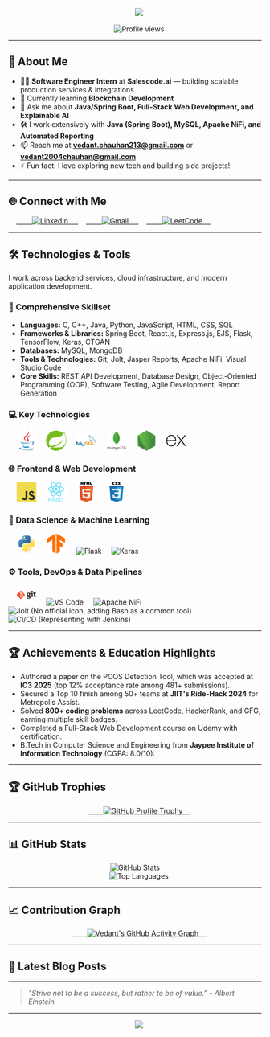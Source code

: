 <p align="center">
    <img src="https://capsule-render.vercel.app/api?type=waving&color=0e75b6&height=200&section=header&text=Hi%20,%20I'm%20Vedant%20Singh%20Chauhan&fontSize=40&fontAlignY=40&desc=Solving%20real%20problems%20with%20code%20%F0%9F%9A%80"/>
</p>

<p align="center">
    <img src="https://komarev.com/ghpvc/?username=vedant27672&label=Profile%20views&color=0e75b6&style=flat" alt="Profile views" />
</p>

---

## 🚀 About Me

- 🧑‍💻 **Software Engineer Intern** at **Salescode.ai** — building scalable production services & integrations
- 🌱 Currently learning **Blockchain Development**
- 💬 Ask me about **Java/Spring Boot, Full-Stack Web Development, and Explainable AI**
- 🛠️ I work extensively with **Java (Spring Boot), MySQL, Apache NiFi, and Automated Reporting**
- 📫 Reach me at **vedant.chauhan213@gmail.com** or **vedant2004chauhan@gmail.com**
- ⚡ Fun fact: I love exploring new tech and building side projects!

---

## 🌐 Connect with Me

<p align="left">
    <a href="https://www.linkedin.com/in/vedant-singh-chauhan-417a10248/" target="_blank">
        <img src="https://img.shields.io/badge/LinkedIn-0A66C2?style=for-the-badge&logo=linkedin&logoColor=white" alt="LinkedIn"/>
    </a>
    <a href="mailto:vedant.chauhan213@gmail.com">
        <img src="https://img.shields.io/badge/Gmail-D14836?style=for-the-badge&logo=gmail&logoColor=white" alt="Gmail"/>
    </a>
    <a href="https://leetcode.com/u/LeetcodeVedant/" target="_blank">
        <img src="https://img.shields.io/badge/LeetCode-FFA116?style=for-the-badge&logo=leetcode&logoColor=black" alt="LeetCode"/>
    </a>
</p>

---

## 🛠️ Technologies & Tools

I work across backend services, cloud infrastructure, and modern application development.

### 📝 Comprehensive Skillset

* **Languages:** C, C++, Java, Python, JavaScript, HTML, CSS, SQL
* **Frameworks & Libraries:** Spring Boot, React.js, Express.js, EJS, Flask, TensorFlow, Keras, CTGAN
* **Databases:** MySQL, MongoDB
* **Tools & Technologies:** Git, Jolt, Jasper Reports, Apache NiFi, Visual Studio Code
* **Core Skills:** REST API Development, Database Design, Object-Oriented Programming (OOP), Software Testing, Agile Development, Report Generation

### 💻 Key Technologies
<p align="left">
    <img src="https://raw.githubusercontent.com/devicons/devicon/master/icons/java/java-original.svg" alt="Java" width="40" height="40"/>
    <img src="https://raw.githubusercontent.com/devicons/devicon/master/icons/spring/spring-original.svg" alt="Spring Boot" width="40" height="40"/>
    <img src="https://raw.githubusercontent.com/devicons/devicon/master/icons/mysql/mysql-original-wordmark.svg" alt="MySQL" width="40" height="40"/>
    <img src="https://raw.githubusercontent.com/devicons/devicon/master/icons/mongodb/mongodb-original-wordmark.svg" alt="MongoDB" width="40" height="40"/>
    <img src="https://raw.githubusercontent.com/devicons/devicon/master/icons/nodejs/nodejs-original.svg" alt="Node.js" width="40" height="40"/>
    <img src="https://raw.githubusercontent.com/devicons/devicon/master/icons/express/express-original.svg" alt="Express.js" width="40" height="40"/>
</p>

### 🌐 Frontend & Web Development
<p align="left">
    <img src="https://raw.githubusercontent.com/devicons/devicon/master/icons/javascript/javascript-original.svg" alt="JavaScript" width="40" height="40"/>
    <img src="https://raw.githubusercontent.com/devicons/devicon/master/icons/react/react-original-wordmark.svg" alt="React.js" width="40" height="40"/>
    <img src="https://raw.githubusercontent.com/devicons/devicon/master/icons/html5/html5-original-wordmark.svg" alt="HTML5" width="40" height="40"/>
    <img src="https://raw.githubusercontent.com/devicons/devicon/master/icons/css3/css3-original-wordmark.svg" alt="CSS3" width="40" height="40"/>

### 🧠 Data Science & Machine Learning
<p align="left">
    <img src="https://raw.githubusercontent.com/devicons/devicon/master/icons/python/python-original.svg" alt="Python" width="40" height="40"/>
    <img src="https://raw.githubusercontent.com/devicons/devicon/master/icons/tensorflow/tensorflow-original.svg" alt="TensorFlow" width="40" height="40"/>
    <img src="https://cdn.jsdelivr.net/gh/devicons/devicon/icons/flask/flask-original.svg" alt="Flask" width="40" height="40"/>
    <img src="https://cdn.jsdelivr.net/gh/devicons/devicon/icons/keras/keras-original.svg" alt="Keras" width="40" height="40"/>
</p>

### ⚙️ Tools, DevOps & Data Pipelines
<p align="left">
    <img src="https://raw.githubusercontent.com/devicons/devicon/master/icons/git/git-original-wordmark.svg" alt="Git" width="40" height="40"/>
    <img src="https://cdn.jsdelivr.net/gh/devicons/devicon/icons/vscode/vscode-original.svg" alt="VS Code" width="40" height="40"/>
    <img src="https://www.vectorlogo.zone/logos/apache_nifi/apache_nifi-icon.svg" alt="Apache NiFi" width="40" height="40"/>
    <img src="https://www.vectorlogo.zone/logos/gnu_bash/gnu_bash-icon.svg" alt="Jolt (No official icon, adding Bash as a common tool)" width="40" height="40"/>
    <img src="https://www.vectorlogo.zone/logos/jenkins/jenkins-icon.svg" alt="CI/CD (Representing with Jenkins)" width="40" height="40"/>
</p>

---

## 🏆 Achievements & Education Highlights

* Authored a paper on the PCOS Detection Tool, which was accepted at **IC3 2025** (top 12% acceptance rate among 481+ submissions).
* Secured a Top 10 finish among 50+ teams at **JIIT's Ride-Hack 2024** for Metropolis Assist.
* Solved **800+ coding problems** across LeetCode, HackerRank, and GFG, earning multiple skill badges.
* Completed a Full-Stack Web Development course on Udemy with certification.
* B.Tech in Computer Science and Engineering from **Jaypee Institute of Information Technology** (CGPA: 8.0/10).

---

## 🏆 GitHub Trophies

<p align="center">
    <a href="https://github.com/ryo-ma/github-profile-trophy">
        <img src="https://github-profile-trophy.vercel.app/?username=vedant27672&theme=algolia&margin-w=10" alt="GitHub Profile Trophy"/>
    </a>
</p>

---

## 📊 GitHub Stats

<p align="center">
    <img src="https://github-readme-stats.vercel.app/api?username=vedant27672&show_icons=true&theme=algolia" alt="GitHub Stats"/>
    <br/>
    <img src="https://github-readme-stats.vercel.app/api/top-langs?username=vedant27672&show_icons=true&locale=en&layout=compact&theme=algolia" alt="Top Languages"/>
</p>

---

## 📈 Contribution Graph

<p align="center">
    <a href="https://github.com/ashutosh00710/github-readme-activity-graph">
        <img alt="Vedant's GitHub Activity Graph" src="https://github-readme-activity-graph.vercel.app/graph?username=vedant27672&theme=react-dark&hide_border=true&area=true" />
    </a>
</p>

---

## 📝 Latest Blog Posts

---

> _"Strive not to be a success, but rather to be of value." – Albert Einstein_

---

<p align="center">
    <img src="https://capsule-render.vercel.app/api?type=waving&color=0e75b6&height=120&section=footer"/>
</p>
